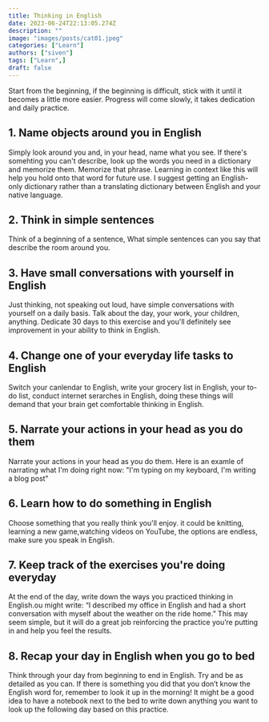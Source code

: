 ```yaml
---
title: Thinking in English
date: 2023-06-24T22:13:05.274Z
description: ""
image: "images/posts/cat01.jpeg"
categories: ["Learn"]
authors: ["siven"]
tags: ["Learn",]
draft: false
---
```


Start from the beginning, if the beginning is difficult, stick with it until it becomes a little more easier. Progress will come slowly, it takes dedication and daily practice. 

## 1. Name objects around you in English
Simply look around you and, in your head, name what you see.
If there's somehting you can't describe, look up the words you need in a dictionary and memorize them. Memorize that phrase. Learning in context like this will help you hold onto that word for future use. I suggest getting an English-only dictionary rather than a translating dictionary between English and your native language. 
## 2. Think in simple sentences
Think of a beginning of a sentence, What simple sentences can you say that describe the room around you.
## 3. Have small conversations with yourself in English
Just thinking, not speaking out loud, have simple conversations with yourself on a daily basis. Talk about the day, your work, your children, anything. Dedicate 30 days to this exercise and you'll definitely see improvement in your ability to think in English.

## 4. Change one of your everyday life tasks to English
Switch your canlendar to English, write your grocery list in English, your to-do list, conduct internet serarches in English, doing these things will demand that your brain get comfortable thinking in English.

## 5. Narrate your actions in your head as you do them

Narrate your actions in your head as you do them. Here is an examle of narrating what I'm doing right now: "I'm typing on my keyboard, I'm writing a blog post"

## 6. Learn how to do something in English
Choose something that you really think you'll enjoy. it could be knitting, learning a new game,watching videos on YouTube, the options are endless, make sure you speak in English.
## 7. Keep track of the exercises you're doing everyday

At the end of the day, write down the ways you practiced thinking in English.ou might write: “I described my office in English and had a short conversation with myself about the weather on the ride home.” This may seem simple, but it will do a great job reinforcing the practice you’re putting in and help you feel the results.

## 8. Recap your day in English when you go to bed

Think through your day from beginning to end in English. Try and be as detailed as you can. If there is something you did that you don’t know the English word for, remember to look it up in the morning! It might be a good idea to have a notebook next to the bed to write down anything you want to look up the following day based on this practice.

